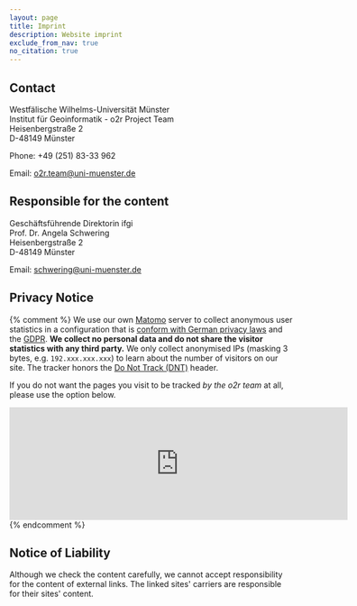 ```yaml
---
layout: page
title: Imprint
description: Website imprint
exclude_from_nav: true
no_citation: true
---
```


## Contact

Westfälische Wilhelms-Universität Münster<br />
Institut für Geoinformatik - o2r Project Team<br />
Heisenbergstraße 2<br />
D-48149 Münster

Phone: +49 (251) 83-33 962

Email: o2r.team@uni-muenster.de

## Responsible for the content

Geschäftsführende Direktorin ifgi<br />
Prof. Dr. Angela Schwering<br />
Heisenbergstraße 2<br />
D-48149 Münster

Email: schwering@uni-muenster.de

## Privacy Notice

{% comment %}
We use our own [Matomo](https://matomo.org/) server to collect anonymous user statistics in a configuration that is [conform with German privacy laws](https://www.datenschutzzentrum.de/uploads/projekte/verbraucherdatenschutz/20110315-webanalyse-piwik.pdf) and the [GDPR](https://en.wikipedia.org/wiki/General_Data_Protection_Regulation).
**We collect no personal data and do not share the visitor statistics with any third party.**
We only collect anonymised IPs (masking 3 bytes, e.g. `192.xxx.xxx.xxx`) to learn about the number of visitors on our site.
The tracker honors the [Do Not Track (DNT)](https://en.wikipedia.org/wiki/Do_Not_Track) header.

If you do not want the pages you visit to be tracked _by the o2r team_ at all, please use the option below.

<iframe frameborder="no" width="600px" height="200px" src="https://o2r.uni-muenster.de/piwik/index.php?module=CoreAdminHome&action=optOut"></iframe>
{% endcomment %}

## Notice of Liability

Although we check the content carefully, we cannot accept responsibility for the content of external links. The linked sites' carriers are responsible for their sites' content.

